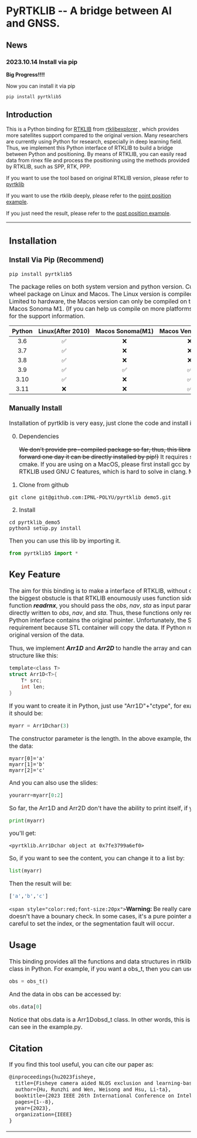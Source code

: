 # PyRTKLIB -- A bridge between AI and GNSS.

## News

### 2023.10.14 Install via pip

**Big Progress!!!!**

Now you can install it via pip
```
pip install pyrtklib5
```

## Introduction

This is a Python binding for [RTKLIB](https://github.com/rtklibexplorer/RTKLIB) from [rtklibexplorer](https://github.com/rtklibexplorer) , which provides more satellites support compared to the original version. Many researchers are currently using Python for research, especially in deep learning field. Thus, we implement this Python interface of RTKLIB to build a bridge between Python and positioning. By means of RTKLIB, you can easily read data from rinex file and process the positioning using the methods provided by RTKLIB, such as SPP, RTK, PPP.

If you want to use the tool based on original RTKLIB version, please refer to [pyrtklib](https://github.com/IPNL-POLYU/pyrtklib)

If you want to use the rtklib deeply, please refer to the [point position example](https://github.com/IPNL-POLYU/pyrtklib_demo5/blob/master/example_pntpos.py).

If you just need the result, please refer to the [post position example](https://github.com/IPNL-POLYU/pyrtklib_demo5/blob/master/example_postpos.py).

<table>
<tr sytle="font-size:10px">
<td width='50%' style="vertical-align:top;">

## Installation

### Install Via Pip (**Recommend**)
```
pip install pyrtklib5
```
The package relies on both system version and python version. Currently, we provide the pre-compiled wheel package on Linux and Macos. The Linux version is compiled for manylinux2010 (GLIBC after 2.12). Limited to hardware, the Macos version can only be compiled on two devices -- Macos Ventura Intel and Macos Sonoma M1. (If you can help us compile on more platforms, we would appreciate it.) Here is a table for the support information.


| Python | Linux(After 2010) | Macos Sonoma(M1) | Macos Ventura(Intel)| 
| :----: | :----: | :----: | :----: |
| 3.6 | &#x2705; | &#x274C; | &#x274C; |
| 3.7 | &#x2705; | &#x274C; | &#x274C; |
| 3.8 | &#x2705; | &#x274C; | &#x274C; |
| 3.9 | &#x2705; | &#x2705; | &#x2705; |
| 3.10 | &#x2705; | &#x274C; | &#x2705; |
| 3.11 | &#x274C; | &#x274C; | &#x2705; |


### Manually Install
Installation of pyrtklib is very easy, just clone the code and install it.

0. Dependencies

   ~~We don't provide pre-compiled package so far, thus, this library will be compiled in time. (Looking forward one day it can be directly installed by pip!)~~ It requires several dependencies, including gcc and cmake. If you are using on a MacOS, please first install gcc by brew and ~~set the compiler path~~, because RTKLIB used GNU C features, which is hard to solve in clang. MSVC is not tested.
1. Clone from github

```shell
git clone git@github.com:IPNL-POLYU/pyrtklib_demo5.git
```

2. Install

```shell
cd pyrtklib_demo5
python3 setup.py install
```

Then you can use this lib by importing it.

```python
from pyrtklib5 import *
```

## Key Feature

The aim for this binding is to make a interface of RTKLIB, without changing any code in RTKLIB. However the biggest obstucle is that RTKLIB enoumously uses function side effect. For example, the reading function ***readrnx***, you should pass the *obs*, *nav*, *sta* as input parameters, and the process result will be directly written to *obs*, *nav*, and *sta*. Thus, these functions only receive the pointer and it requires the Python interface contains the original pointer. Unfortunately, the STL container can't satisfy this requirement because STL container will copy the data. If Python receives a STL container, it's not the original version of the data.

Thus, we implement ***Arr1D*** and ***Arr2D*** to handle the array and can also be used as the pointer. **Arr1D** has a structure like this:

```C
template<class T>
struct Arr1D<T>{
    T* src;
    int len;
}
```

If you want to create it in Python, just use "Arr1D"+"ctype", for example, if you want a *char* type array, then, it should be:

```python
myarr = Arr1Dchar(3)
```

The constructor parameter is the length. In the above example, the length is 5. You can directly to modify the data:

```
myarr[0]='a'
myarr[1]='b'
myarr[2]='c'
```

And you can also use the slides:

```python
yourarr=myarr[0:2]
```

So far, the Arr1D and Arr2D don't have the ability to print itself, if you use

```python
print(myarr)
```

you'll get:

```
<pyrtklib.Arr1Dchar object at 0x7fe3799a6ef0>
```

So, if you want to see the content, you can change it to a list by:

```python
list(myarr)
```

Then the result will be:

```python
['a','b','c']
```

`<span style="color:red;font-size:20px">`**Warning:** Be really carefull to use Arr1D and Arr2D, because it doesn't have a bounary check. In some cases, it's a pure pointer and doesn't know how long itself is. So be careful to set the index, or the segmentation fault will occur.

## Usage

This binding provides all the functions and data structures in rtklib. The structures in rtklib is used as a class in Python. For example, if you want a obs_t, then you can use it by:

```python
obs = obs_t()
```

And the data in obs can be accessed by:

```python
obs.data[0]
```

Notice that obs.data is a Arr1Dobsd_t class. In other words, this is an array of obsd_t.
For more detail, you can see in the example.py.

## Citation

If you find this tool useful, you can cite our paper as:

```latex
@inproceedings{hu2023fisheye,
  title={Fisheye camera aided NLOS exclusion and learning-based pseudorange correction},
  author={Hu, Runzhi and Wen, Weisong and Hsu, Li-ta},
  booktitle={2023 IEEE 26th International Conference on Intelligent Transportation Systems (ITSC)},
  pages={1--8},
  year={2023},
  organization={IEEE}
}
```
